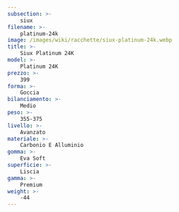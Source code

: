 ```yaml
---
subsection: >-
    siux
filename: >-
    platinum-24k
image: /images/wiki/racchette/siux-platinum-24k.webp
title: >-
    Siux Platinum 24K
model: >-
    Platinum 24K
prezzo: >-
    399
forma: >-
    Goccia
bilanciamento: >-
    Medio
peso: >-
    355-375
livello: >-
    Avanzato
materiale: >-
    Carbonio E Alluminio
gomma: >-
    Eva Soft
superficie: >-
    Liscia
gamma: >-
    Premium
weight: >-
    -44
---
```

